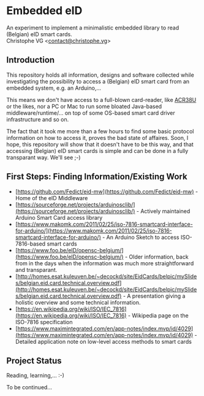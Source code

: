 # Embedded eID
An experiment to implement a minimalistic embedded library to read (Belgian) eID smart cards.  
Christophe VG <<contact@christophe.vg>>

## Introduction

This repository holds all information, designs and software collected while investigating the possibility to access a (Belgian) eID smart card from an embedded system, e.g. an Arduino,...

This means we don't have access to a full-blown card-reader, like [ACR38U](http://www.acs.com.hk/en/products/199/acr38u-i1-smart-card-reader/) or the likes, nor a PC or Mac to run some bloated Java-based middleware/runtime/... on top of some OS-based smart card driver infrastructure and so on.

The fact that it took me more than a few hours to find some basic protocol information on how to access it, proves the bad state of affaires. Soon, I hope, this repository will show that it doesn't have to be this way, and that accessing (Belgian) eID smart cards is simple and can be done in a fully transparant way. We'll see ;-)

## First Steps: Finding Information/Existing Work

* [https://github.com/Fedict/eid-mw](https://github.com/Fedict/eid-mw) - Home of the eID Middleware
* [https://sourceforge.net/projects/arduinosclib/](https://sourceforge.net/projects/arduinosclib/) - Actively maintained Arduino Smart Card access library
* [https://www.makomk.com/2011/02/25/iso-7816-smartcard-interface-for-arduino/](https://www.makomk.com/2011/02/25/iso-7816-smartcard-interface-for-arduino/) - An Arduino Sketch to access ISO-7816-based smart cards
* [https://www.foo.be/eID/opensc-belgium/](https://www.foo.be/eID/opensc-belgium/) - Older information, back from in the days when the information was much more straightforward and transparant.
* [http://homes.esat.kuleuven.be/~decockd/site/EidCards/belpic/mySlides/belgian.eid.card.technical.overview.pdf](http://homes.esat.kuleuven.be/~decockd/site/EidCards/belpic/mySlides/belgian.eid.card.technical.overview.pdf) - A presentation giving a holistic overview and some technical information.
* [https://en.wikipedia.org/wiki/ISO/IEC_7816](https://en.wikipedia.org/wiki/ISO/IEC_7816) - Wikipedia page on the ISO-7816 specification
* [https://www.maximintegrated.com/en/app-notes/index.mvp/id/4029](https://www.maximintegrated.com/en/app-notes/index.mvp/id/4029) - Detailed application note on low-level access methods to smart cards

## Project Status

Reading, learning,... :-)

To be continued...

